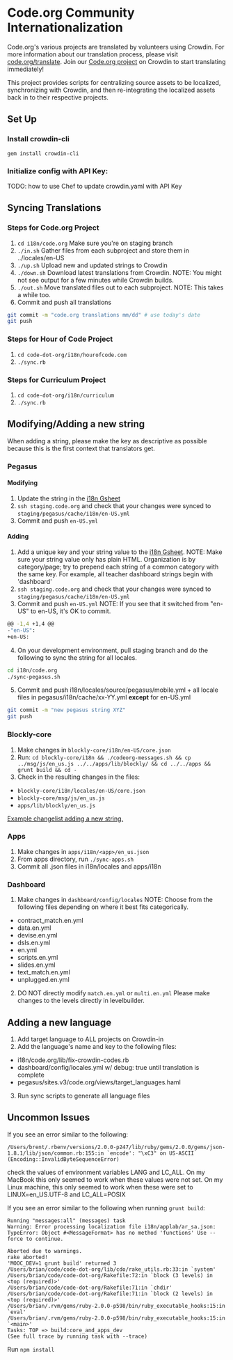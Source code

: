# Code.org Community Internationalization

Code.org's various projects are translated by volunteers using Crowdin. For more information about our translation process, please visit [code.org/translate](http://code.org/translate). Join our [Code.org project](https://crowdin.com/project/codeorg/invite) on Crowdin to start translating immediately!

This project provides scripts for centralizing source assets to be localized, synchronizing with Crowdin, and then re-integrating the localized assets back in to their respective projects.

## Set Up

### Install crowdin-cli

`gem install crowdin-cli`

### Initialize config with API Key:

TODO: how to use Chef to update crowdin.yaml with API Key

## Syncing Translations

### Steps for Code.org Project

1. `cd i18n/code.org` Make sure you're on staging branch
2. `./in.sh` Gather files from each subproject and store them in ../locales/en-US
3. `./up.sh` Upload new and updated strings to Crowdin
4. `./down.sh` Download latest translations from Crowdin. NOTE: You might not see output for a few minutes while Crowdin builds.
5. `./out.sh` Move translated files out to each subproject. NOTE: This takes a while too.
6. Commit and push all translations
```bash
git commit -m "code.org translations mm/dd" # use today's date
git push
```

### Steps for Hour of Code Project
1. `cd code-dot-org/i18n/hourofcode.com`
2. `./sync.rb`

### Steps for Curriculum Project
1. `cd code-dot-org/i18n/curriculum`
2. `./sync.rb`

## Modifying/Adding a new string 
When adding a string, please make the key as descriptive as possible because this is the first context that translators get. 

### Pegasus

#### Modifying
1. Update the string in the [i18n Gsheet](https://docs.google.com/a/code.org/spreadsheet/ccc?key=0AuZfRa__4CAYdHhObnJqQkViMUx0cGpESHc3VWtDUXc&usp=sharing)
2. `ssh staging.code.org` and check that your changes were synced to `staging/pegasus/cache/i18n/en-US.yml`
3. Commit and push `en-US.yml`

#### Adding
1. Add a unique key and your string value to the [i18n Gsheet](https://docs.google.com/a/code.org/spreadsheet/ccc?key=0AuZfRa__4CAYdHhObnJqQkViMUx0cGpESHc3VWtDUXc&usp=sharing). NOTE: Make sure your string value only has plain HTML. Organization is by category/page; try to prepend each string of a common category with the same key. For example, all teacher dashboard strings begin with 'dashboard'
2. `ssh staging.code.org` and check that your changes were synced to `staging/pegasus/cache/i18n/en-US.yml`
3. Commit and push `en-US.yml` NOTE: If you see that it switched from "en-US" to en-US, it's OK to commit.
```bash
@@ -1,4 +1,4 @@
-"en-US":
+en-US:
```
4. On your development environment, pull staging branch and do the following to sync the string for all locales.
```bash
cd i18n/code.org
./sync-pegasus.sh
```
5. Commit and push i18n/locales/source/pegasus/mobile.yml + all locale files in pegasus/i18n/cache/xx-YY.yml **except** for en-US.yml
```bash
git commit -m "new pegasus string XYZ"
git push
```

### Blockly-core
1. Make changes in `blockly-core/i18n/en-US/core.json`                                                                
2. Run: `cd blockly-core/i18n && ./codeorg-messages.sh && cp ../msg/js/en_us.js ../../apps/lib/blockly/ && cd ../../apps && grunt build && cd -`
3. Check in the resulting changes in the files:
  * `blockly-core/i18n/locales/en-US/core.json`
  * `blockly-core/msg/js/en_us.js`
  * `apps/lib/blockly/en_us.js`

[Example changelist adding a new string.](https://github.com/code-dot-org/code-dot-org/commit/d7fa8719bef9ec2e46ab2f6c91f722288218d517)

### Apps
1. Make changes in `apps/i18n/<app>/en_us.json`
2. From apps directory, run `./sync-apps.sh`
3. Commit all .json files in i18n/locales and apps/i18n

### Dashboard
1. Make changes in `dashboard/config/locales` NOTE: Choose from the following files depending on where it best fits categorically.
* contract_match.en.yml
* data.en.yml
* devise.en.yml
* dsls.en.yml
* en.yml
* scripts.en.yml
* slides.en.yml
* text_match.en.yml
* unplugged.en.yml
2. DO NOT directly modify `match.en.yml` or `multi.en.yml` Please make changes to the levels directly in levelbuilder.

## Adding a new language
1. Add target language to ALL projects on Crowdin-in
2. Add the language's name and key to the following files:
* i18n/code.org/lib/fix-crowdin-codes.rb
* dashboard/config/locales.yml w/ debug: true until translation is complete
* pegasus/sites.v3/code.org/views/target_languages.haml
3. Run sync scripts to generate all language files


## Uncommon Issues

If you see an error similar to the following:
```
/Users/brent/.rbenv/versions/2.0.0-p247/lib/ruby/gems/2.0.0/gems/json-1.8.1/lib/json/common.rb:155:in `encode': "\xC3" on US-ASCII (Encoding::InvalidByteSequenceError)
```
check the values of environment variables LANG and LC_ALL.  On my MacBook this only seemed to work when these values were not set.  On my Linux machine, this only seemed to work when these were set to LINUX=en_US.UTF-8 and LC_ALL=POSIX

If you see an error similar to the following when running `grunt build`:
```
Running "messages:all" (messages) task
Warning: Error processing localization file i18n/applab/ar_sa.json: TypeError: Object #<MessageFormat> has no method 'functions' Use --force to continue.

Aborted due to warnings.
rake aborted!
'MOOC_DEV=1 grunt build' returned 3
/Users/brian/code/code-dot-org/lib/cdo/rake_utils.rb:33:in `system'
/Users/brian/code/code-dot-org/Rakefile:72:in `block (3 levels) in <top (required)>'
/Users/brian/code/code-dot-org/Rakefile:71:in `chdir'
/Users/brian/code/code-dot-org/Rakefile:71:in `block (2 levels) in <top (required)>'
/Users/brian/.rvm/gems/ruby-2.0.0-p598/bin/ruby_executable_hooks:15:in `eval'
/Users/brian/.rvm/gems/ruby-2.0.0-p598/bin/ruby_executable_hooks:15:in `<main>'
Tasks: TOP => build:core_and_apps_dev
(See full trace by running task with --trace)
```
Run `npm install`